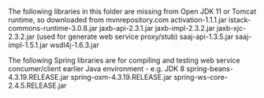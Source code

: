 The following libraries in this folder are missing from Open JDK 11 or Tomcat runtime, so downloaded from mvnrepository.com
  activation-1.1.1.jar
  istack-commons-runtime-3.0.8.jar
  jaxb-api-2.3.1.jar
  jaxb-impl-2.3.2.jar
  jaxb-xjc-2.3.2.jar (used for generate web service proxy/stub)
  saaj-api-1.3.5.jar
  saaj-impl-1.5.1.jar
  wsdl4j-1.6.3.jar
  
The following Spring libraries are for compiling and testing web service concumer/client earlier Java environment - e.g. JDK 8
  spring-beans-4.3.19.RELEASE.jar
  spring-oxm-4.3.19.RELEASE.jar
  spring-ws-core-2.4.5.RELEASE.jar
  